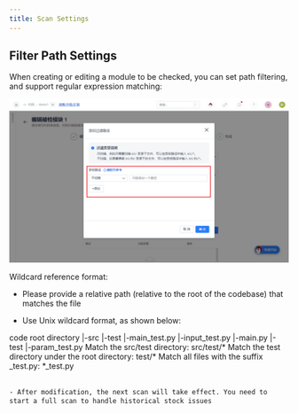 ```yaml
---
title: Scan Settings
---
```


## Filter Path Settings

When creating or editing a module to be checked, you can set path filtering, and support regular expression matching:

![Scan Settings](./assets/scan-1.png)

Wildcard reference format:

- Please provide a relative path (relative to the root of the codebase) that matches the file

- Use Unix wildcard format, as shown below:

code root directory
|-src
|-test
|-main_test.py
|-input_test.py
|-main.py
|-test
|-param_test.py
Match the src/test directory: src/test/*
Match the test directory under the root directory: test/*
Match all files with the suffix _test.py: *_test.py
```

- After modification, the next scan will take effect. You need to start a full scan to handle historical stock issues